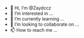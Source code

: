 - 👋 Hi, I’m @Zaydccz
- 👀 I’m interested in ...
- 🌱 I’m currently learning ...
- 💞️ I’m looking to collaborate on ...
- 📫 How to reach me ...

<!---
Zaydccz/Zaydccz is a ✨ special ✨ repository because its `README.md` (this file) appears on your GitHub profile.
You can click the Preview link to take a look at your changes.
--->
